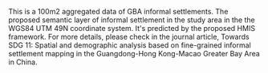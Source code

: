 This is a 100m2 aggregated data of GBA informal settlements. The proposed semantic layer of informal settlement in the study area in the the WGS84 UTM 49N coordinate system. It's predicted by the proposed HMIS framework. For more details, please check in the journal article, Towards SDG 11: Spatial and demographic analysis based on fine-grained informal settlement mapping in the Guangdong-Hong Kong-Macao Greater Bay Area in China.
